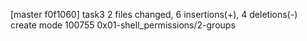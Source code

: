 [master f0f1060] task3
 2 files changed, 6 insertions(+), 4 deletions(-)
 create mode 100755 0x01-shell_permissions/2-groups
